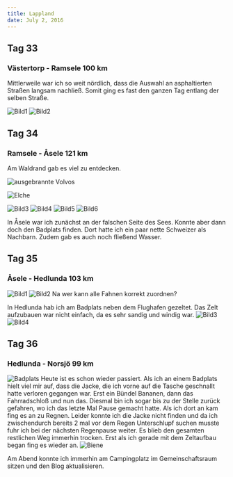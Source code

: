 ```yaml
---
title: Lappland
date: July 2, 2016
---
```


Tag 33
-----
### Västertorp - Ramsele 100 km
Mittlerweile war ich so weit nördlich, dass die Auswahl an asphaltierten Straßen langsam nachließ.
Somit ging es fast den ganzen Tag entlang der selben Straße.


![Bild1](../images/tag33_1.jpg)
![Bild2](../images/tag33_2.jpg)

Tag 34
------
### Ramsele - &Aring;sele 121 km

Am Waldrand gab es viel zu entdecken.

![ausgebrannte Volvos](../images/tag34_1.jpg)

![Elche](../images/tag34_2.jpg)

![Bild3](../images/tag34_3.jpg)
![Bild4](../images/tag34_4.jpg)
![Bild5](../images/tag34_5.jpg)
![Bild6](../images/tag34_6.jpg)

In &Aring;sele war ich zunächst an der falschen Seite des Sees.
Konnte aber dann doch den Badplats finden.
Dort hatte ich ein paar nette Schweizer als Nachbarn.
Zudem gab es auch noch fließend Wasser.

Tag 35
------
### &Aring;sele - Hedlunda 103 km

![Bild1](../images/tag35_1.jpg)
![Bild2](../images/tag35_2.jpg)
Na wer kann alle Fahnen korrekt zuordnen? 

In Hedlunda hab ich am Badplats neben dem Flughafen gezeltet.
Das Zelt aufzubauen war nicht einfach, da es sehr sandig und windig war.
![Bild3](../images/tag35_3.jpg)
![Bild4](../images/tag35_4.jpg)

Tag 36
------
### Hedlunda  - Norsjö 99 km

![Badplats](../images/tag36_1.jpg)
Heute ist es schon wieder passiert.
Als ich an einem Badplats hielt viel mir auf, dass die Jacke, die ich vorne auf die Tasche geschnallt hatte verloren gegangen war.
Erst ein Bündel Bananen, dann das Fahrradschloß und nun das.
Diesmal bin ich sogar bis zu der Stelle zurück gefahren, wo ich das letzte Mal Pause gemacht hatte.
Als ich dort an kam fing es an zu Regnen.
Leider konnte ich die Jacke nicht finden und da ich zwischendurch bereits 2 mal vor dem Regen Unterschlupf suchen musste fuhr ich bei der nächsten Regenpause weiter.
Es blieb den gesamten restlichen Weg immerhin trocken.
Erst als ich gerade mit dem Zeltaufbau began fing es wieder an.
![Biene](../images/tag36_2.jpg)

Am Abend konnte ich immerhin am Campingplatz im Gemeinschaftsraum sitzen und den Blog aktualisieren.



